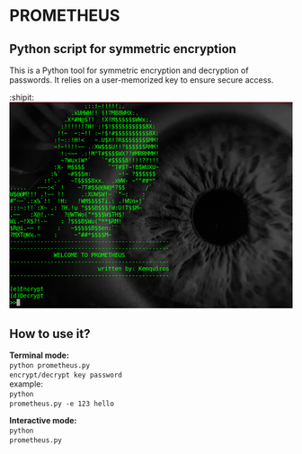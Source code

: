 # PROMETHEUS
## Python script for symmetric encryption
This is a Python tool for symmetric encryption and decryption of passwords. It relies on a user-memorized key to ensure secure access.

 :shipit:
![alt tag](https://raw.githubusercontent.com/Kemquiros/Prometheus/master/img/prometheus.png)

## How to use it?
**Terminal mode:**
<br>
<code>python prometheus.py encrypt/decrypt key password</code>
<br>
example:
<br>
<code>python prometheus.py -e 123 hello</code>

**Interactive mode:**
<br>
<code>python prometheus.py</code>
